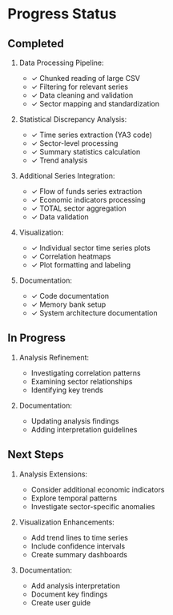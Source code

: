 # Progress Status

## Completed

1. Data Processing Pipeline:
   - ✓ Chunked reading of large CSV
   - ✓ Filtering for relevant series
   - ✓ Data cleaning and validation
   - ✓ Sector mapping and standardization

2. Statistical Discrepancy Analysis:
   - ✓ Time series extraction (YA3 code)
   - ✓ Sector-level processing
   - ✓ Summary statistics calculation
   - ✓ Trend analysis

3. Additional Series Integration:
   - ✓ Flow of funds series extraction
   - ✓ Economic indicators processing
   - ✓ TOTAL sector aggregation
   - ✓ Data validation

4. Visualization:
   - ✓ Individual sector time series plots
   - ✓ Correlation heatmaps
   - ✓ Plot formatting and labeling

5. Documentation:
   - ✓ Code documentation
   - ✓ Memory bank setup
   - ✓ System architecture documentation

## In Progress

1. Analysis Refinement:
   - Investigating correlation patterns
   - Examining sector relationships
   - Identifying key trends

2. Documentation:
   - Updating analysis findings
   - Adding interpretation guidelines

## Next Steps

1. Analysis Extensions:
   - Consider additional economic indicators
   - Explore temporal patterns
   - Investigate sector-specific anomalies

2. Visualization Enhancements:
   - Add trend lines to time series
   - Include confidence intervals
   - Create summary dashboards

3. Documentation:
   - Add analysis interpretation
   - Document key findings
   - Create user guide
